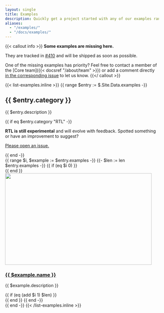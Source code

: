 ```yaml
---
layout: single
title: Examples
description: Quickly get a project started with any of our examples ranging from using parts of the framework to custom components and layouts.
aliases:
  - "/examples/"
  - "/docs/examples/"
---
```


{{< callout info >}}
**Some examples are missing here.**

They are tracked in [#410](https://github.com/Orange-OpenSource/Orange-Boosted-Bootstrap/issues/410) and will be shipped as soon as possible.

One of the missing examples has priority? Feel free to contact a member of the [Core team]({{< docsref "/about/team" >}}) or add a comment directly [in the corresponding issue](https://github.com/Orange-OpenSource/Orange-Boosted-Bootstrap/issues/410) to let us know.
{{</ callout >}}

{{< list-examples.inline >}}
{{ range $entry := $.Site.Data.examples -}}
<div class="row g-lg-5 mb-5 mt-1">
  <div class="bd-content col-lg-3">
    <h2 id="{{ $entry.category | urlize }}">{{ $entry.category }}</h2>
    <p>{{ $entry.description }}</p>
    {{ if eq $entry.category "RTL" -}}
      <div class="bd-callout bd-callout-warning small">
        <p>
          <strong>RTL is still experimental</strong> and will evolve with feedback. Spotted something or have an improvement to suggest?
        </p>
        <p><a href="{{ $.Site.Params.repo }}/issues/new/choose">Please open an issue.</a></p>
      </div>
    {{ end -}}
  </div>

  <div class="col-lg-9">
    {{ range $i, $example := $entry.examples -}}
      {{- $len := len $entry.examples -}}
      {{ if (eq $i 0) }}<div class="row">{{ end }}
        <div class="col-sm-6 col-md-4 mb-3">
          <a class="d-block" href="/docs/{{ $.Site.Params.docs_version }}/examples/{{ $example.name | urlize }}/"{{ if in $example.name "RTL" }} hreflang="ar"{{ end }}>
            <img class="img-thumbnail mb-3" srcset="/docs/{{ $.Site.Params.docs_version }}/assets/img/examples/{{ $example.name | urlize }}.png,
                                                    /docs/{{ $.Site.Params.docs_version }}/assets/img/examples/{{ $example.name | urlize }}@2x.png 2x"
                                            src="/docs/{{ $.Site.Params.docs_version }}/assets/img/examples/{{ $example.name | urlize }}.png"
                                            alt=""
                                            width="480" height="300"
                                            loading="lazy">
            <h3 class="h5 mb-1">
              {{ $example.name }}
            </h3>
          </a>
          <p class="text-muted">{{ $example.description }}</p>
        </div>
      {{ if (eq (add $i 1) $len) }}</div>{{ end }}
    {{ end -}}
  </div>
</div>
{{ end -}}
{{< /list-examples.inline >}}

